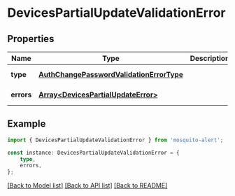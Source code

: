 # DevicesPartialUpdateValidationError


## Properties

Name | Type | Description | Notes
------------ | ------------- | ------------- | -------------
**type** | [**AuthChangePasswordValidationErrorType**](AuthChangePasswordValidationErrorType.md) |  | [default to undefined]
**errors** | [**Array&lt;DevicesPartialUpdateError&gt;**](DevicesPartialUpdateError.md) |  | [default to undefined]

## Example

```typescript
import { DevicesPartialUpdateValidationError } from 'mosquito-alert';

const instance: DevicesPartialUpdateValidationError = {
    type,
    errors,
};
```

[[Back to Model list]](../README.md#documentation-for-models) [[Back to API list]](../README.md#documentation-for-api-endpoints) [[Back to README]](../README.md)
